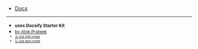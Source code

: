 - [Docs](docs/yourdocs.md)

---
- <small>**uses Docsify Starter Kit**</small>
- <small><a href="https://alokprateek.in/">by Alok Prateek</a><small>
- <small><span><a href="#" data-link-title="Simple">&#x1F31E;&nbsp;Use light mode</a></span></small>
- <small><span><a href="#" data-link-title="Simple Dark">&#x1F31C;&nbsp;Use dark mode</a></span></small>
